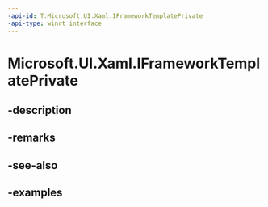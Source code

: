 ```yaml
---
-api-id: T:Microsoft.UI.Xaml.IFrameworkTemplatePrivate
-api-type: winrt interface
---
```


# Microsoft.UI.Xaml.IFrameworkTemplatePrivate

<!--
public interface IFrameworkTemplatePrivate
-->


## -description

## -remarks

## -see-also

## -examples


